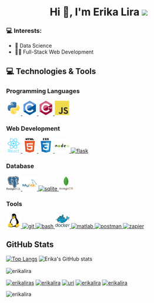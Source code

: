<h1 align="center">Hi 👋, I'm Erika Lira <img src="https://emojipedia-us.s3.dualstack.us-west-1.amazonaws.com/thumbs/120/openmoji/292/flag-brazil_1f1e7-1f1f7.png" height="25"/> </h1>


### 💻 Interests:
  - 💾 Data Science
  - 👩‍💻 Full-Stack Web Development

<!-- ### 🎡 Favorite Things: 
- 🎮 Video Games
- 🎾 Tennis
- 🎧 Pop/Rock/MPB
- 🍣 Sushi
- 🎨 Illustrations

⚡ Fun fact: former TFT 💎diamond 2(season 1) and LOL soloq 🏅platinum 2(season 9)! -->

## 💻 Technologies & Tools

### Programming Languages
<p align="left"> 
  <a href="https://www.python.org" target="_blank"> <img src="https://raw.githubusercontent.com/devicons/devicon/master/icons/python/python-original.svg" alt="python" width="40" height="40"/> </a> 
  <a href="https://www.cprogramming.com/" target="_blank"> <img src="https://raw.githubusercontent.com/devicons/devicon/master/icons/c/c-original.svg" alt="c" width="40" height="40"/> </a>  
  <a href="https://www.w3schools.com/cpp/" target="_blank"> <img src="https://raw.githubusercontent.com/devicons/devicon/master/icons/cplusplus/cplusplus-original.svg" alt="cplusplus" width="40" height="40"/> </a> 
  <a href="https://developer.mozilla.org/en-US/docs/Web/JavaScript" target="_blank"> <img src="https://raw.githubusercontent.com/devicons/devicon/master/icons/javascript/javascript-original.svg" alt="javascript" width="40" height="40"/> </a> 
</p>
 
### Web Development
<p align="left"> 
  <a href="https://reactjs.org/" target="_blank"> <img src="https://raw.githubusercontent.com/devicons/devicon/master/icons/react/react-original-wordmark.svg" alt="react" width="40" height="40"/> </a> 
  <a href="https://www.w3.org/html/" target="_blank"> <img src="https://raw.githubusercontent.com/devicons/devicon/master/icons/html5/html5-original-wordmark.svg" alt="html5" width="40" height="40"/> </a> 
  <a href="https://www.w3schools.com/css/" target="_blank"> <img src="https://raw.githubusercontent.com/devicons/devicon/master/icons/css3/css3-original-wordmark.svg" alt="css3" width="40" height="40"/> </a> 
  <a href="https://nodejs.org" target="_blank"> <img src="https://raw.githubusercontent.com/devicons/devicon/master/icons/nodejs/nodejs-original-wordmark.svg" alt="nodejs" width="40" height="40"/> </a> 
  <a href="https://flask.palletsprojects.com/" target="_blank"> <img src="https://www.vectorlogo.zone/logos/pocoo_flask/pocoo_flask-icon.svg" alt="flask" width="40" height="40"/> </a> 
</p>
  
### Database
<p align="left"> 
  <a href="https://www.postgresql.org" target="_blank"> <img src="https://raw.githubusercontent.com/devicons/devicon/master/icons/postgresql/postgresql-original-wordmark.svg" alt="postgresql" width="40" height="40"/> </a> 
  <a href="https://www.mysql.com/" target="_blank"> <img src="https://raw.githubusercontent.com/devicons/devicon/master/icons/mysql/mysql-original-wordmark.svg" alt="mysql" width="40" height="40"/> </a> 
  <a href="https://www.sqlite.org/" target="_blank"> <img src="https://www.vectorlogo.zone/logos/sqlite/sqlite-icon.svg" alt="sqlite" width="40" height="40"/> </a> 
  <a href="https://www.mongodb.com/" target="_blank"> <img src="https://raw.githubusercontent.com/devicons/devicon/master/icons/mongodb/mongodb-original-wordmark.svg" alt="mongodb" width="40" height="40"/> </a> 
</p>

### Tools
<p align="left"> 
  <a href="https://www.linux.org/" target="_blank"> <img src="https://raw.githubusercontent.com/devicons/devicon/master/icons/linux/linux-original.svg" alt="linux" width="40" height="40"/> </a> 
  <a href="https://git-scm.com/" target="_blank"> <img src="https://www.vectorlogo.zone/logos/git-scm/git-scm-icon.svg" alt="git" width="40" height="40"/> </a>
  <a href="https://www.gnu.org/software/bash/" target="_blank"> <img src="https://www.vectorlogo.zone/logos/gnu_bash/gnu_bash-icon.svg" alt="bash" width="40" height="40"/> </a>
  <a href="https://www.docker.com/" target="_blank"> <img src="https://raw.githubusercontent.com/devicons/devicon/master/icons/docker/docker-original-wordmark.svg" alt="docker" width="40" height="40"/> </a> 
  <a href="https://www.mathworks.com/" target="_blank"> <img src="https://upload.wikimedia.org/wikipedia/commons/2/21/Matlab_Logo.png" alt="matlab" width="40" height="40"/> </a> 
  <a href="https://postman.com" target="_blank"> <img src="https://www.vectorlogo.zone/logos/getpostman/getpostman-icon.svg" alt="postman" width="40" height="40"/> </a> 
  <a href="https://zapier.com" target="_blank"> <img src="https://www.vectorlogo.zone/logos/zapier/zapier-icon.svg" alt="zapier" width="40" height="40"/> </a>
</p>

## GitHub Stats

[![Top Langs](https://github-readme-stats.vercel.app/api/top-langs/?username=erikalira&theme=radical)](https://github.com/anuraghazra/github-readme-stats) ![Erika's GitHub stats](https://github-readme-stats.vercel.app/api?username=erikalira&show_icons=true&theme=radical) 


<p><img align="center" src="https://github-readme-streak-stats.herokuapp.com/?user=erikalira&" alt="erikalira" /></p>

<!--
<p align="left"> 
  <a href="https://github.com/ryo-ma/github-profile-trophy"><img src="https://github-profile-trophy.vercel.app/?username=erikalira" alt="erikalira" /></a> </p>
-->

<p align="left">
<a href="https://linkedin.com/in/erikaliras" target="blank"><img align="center" src="https://raw.githubusercontent.com/rahuldkjain/github-profile-readme-generator/master/src/images/icons/Social/linked-in-alt.svg" alt="erikaliras" height="30" width="40" /></a>
<a href="https://kaggle.com/erikalira" target="blank"><img align="center" src="https://raw.githubusercontent.com/rahuldkjain/github-profile-readme-generator/master/src/images/icons/Social/kaggle.svg" alt="erikalira" height="30" width="40" /></a>
<a href="https://www.urionlinejudge.com.br/judge/pt/profile/269278" target="blank"><img align="center" src="https://www.urionlinejudge.com.br//judge/favicon.ico" alt="uri" height="30" width="30" /></a>
<a href="https://codepen.io/erikalira" target="blank"><img align="center" src="https://raw.githubusercontent.com/rahuldkjain/github-profile-readme-generator/master/src/images/icons/Social/codepen.svg" alt="erikalira" height="30" width="40" /></a>
<a href="https://www.last.fm/user/erikalira" target="blank"><img align="center" src="https://www.last.fm/static/images/lastfm_avatar_applemusic.b06eb8ad89be.png" alt="erikalira" height="30" width="30" /></a>
  
</p>


<!-- views -->
<p align="left"> <img src="https://komarev.com/ghpvc/?username=erikalira&label=Profile%20views&color=0e75b6&style=flat" alt="erikalira" /> </p>

<!-- favorite artists
<a href="https://open.spotify.com/user/12142197717"><img src="https://lastfm-collage.herokuapp.com/collage?username=erikalira&method=artist&period=overall&column=5&row=2&caption=true&scrobble=false" /></a>
-->
